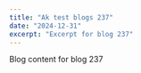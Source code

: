 ```yaml
---
title: "Ak test blogs 237"
date: "2024-12-31"
excerpt: "Excerpt for blog 237"
---
```


Blog content for blog 237